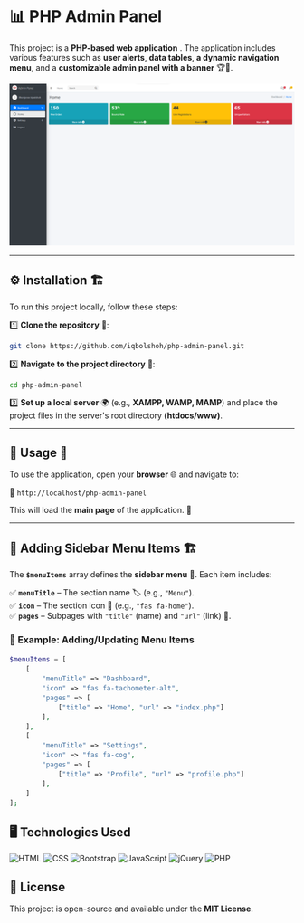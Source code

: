 # 📊 PHP Admin Panel

This project is a **PHP-based web application** . The application includes various features such as **user alerts**, **data tables**, **a dynamic navigation menu**, and a **customizable admin panel with a banner** 🏆🎯.  

![Banner](./src/images/banner.png)  

---

## ⚙️ Installation 🏗️  

To run this project locally, follow these steps:  

1️⃣ **Clone the repository** 📂:  
   ```bash
   git clone https://github.com/iqbolshoh/php-admin-panel.git
   ```  
2️⃣ **Navigate to the project directory** 📁:  
   ```bash
   cd php-admin-panel
   ```  
3️⃣ **Set up a local server** 🌍 (e.g., **XAMPP, WAMP, MAMP**) and place the project files in the server's root directory **(htdocs/www)**.  

---

## 🚀 Usage 🎯  

To use the application, open your **browser** 🌐 and navigate to:  

🔗 `http://localhost/php-admin-panel`  

This will load the **main page** of the application. 🎉  

---

## 📌 Adding Sidebar Menu Items 🏗️  

The **`$menuItems`** array defines the **sidebar menu** 📜. Each item includes:  

✅ **`menuTitle`** – The section name 🏷️ (e.g., `"Menu"`).  
✅ **`icon`** – The section icon 🎨 (e.g., `"fas fa-home"`).  
✅ **`pages`** – Subpages with `"title"` (name) and `"url"` (link) 🔗.  

### 📝 Example: Adding/Updating Menu Items  

```php
$menuItems = [
    [
        "menuTitle" => "Dashboard",
        "icon" => "fas fa-tachometer-alt",
        "pages" => [
            ["title" => "Home", "url" => "index.php"]
        ],
    ],
    [
        "menuTitle" => "Settings",
        "icon" => "fas fa-cog",
        "pages" => [
            ["title" => "Profile", "url" => "profile.php"]
        ],
    ]
];
```


## 🖥 Technologies Used
![HTML](https://img.shields.io/badge/HTML-%23E34F26.svg?style=for-the-badge&logo=html5&logoColor=white)
![CSS](https://img.shields.io/badge/CSS-%231572B6.svg?style=for-the-badge&logo=css3&logoColor=white)
![Bootstrap](https://img.shields.io/badge/Bootstrap-%23563D7C.svg?style=for-the-badge&logo=bootstrap&logoColor=white)
![JavaScript](https://img.shields.io/badge/JavaScript-%23F7DF1C.svg?style=for-the-badge&logo=javascript&logoColor=black)
![jQuery](https://img.shields.io/badge/jQuery-%230e76a8.svg?style=for-the-badge&logo=jquery&logoColor=white)
![PHP](https://img.shields.io/badge/PHP-%23777BB4.svg?style=for-the-badge&logo=php&logoColor=white)

## 📜 License
This project is open-source and available under the **MIT License**.
